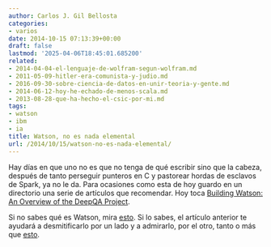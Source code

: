```yaml
---
author: Carlos J. Gil Bellosta
categories:
- varios
date: 2014-10-15 07:13:39+00:00
draft: false
lastmod: '2025-04-06T18:45:01.685200'
related:
- 2014-04-04-el-lenguaje-de-wolfram-segun-wolfram.md
- 2011-05-09-hitler-era-comunista-y-judio.md
- 2016-09-30-sobre-ciencia-de-datos-en-unir-teoria-y-gente.md
- 2014-06-12-hoy-he-echado-de-menos-scala.md
- 2013-08-28-que-ha-hecho-el-csic-por-mi.md
tags:
- watson
- ibm
- ia
title: Watson, no es nada elemental
url: /2014/10/15/watson-no-es-nada-elemental/
---
```


Hay días en que uno no es que no tenga de qué escribir sino que la cabeza, después de tanto perseguir punteros en C y pastorear hordas de esclavos de Spark, ya no le da. Para ocasiones como esta de hoy guardo en un directorio una serie de artículos que recomendar. Hoy toca [Building Watson: An Overview of the DeepQA Project](http://www.aaai.org/ojs/index.php/aimagazine/article/view/2303).

Si no sabes qué es Watson, mira [esto](https://www.youtube.com/watch?v=WFR3lOm_xhE). Si lo sabes, el artículo anterior te ayudará a desmitificarlo por un lado y a admirarlo, por el otro, tanto o más que [esto](https://www.youtube.com/watch?v=WyVlmTClHPQ).